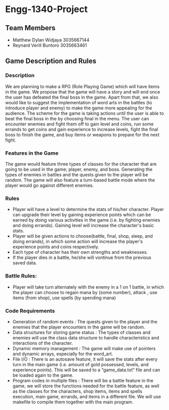 # Engg-1340-Project
## Team Members
- Matthew Dylan Widjaya 3035667144
- Reynard Verill Buntoro 3035663461
## Game Description and Rules

### Description
We are planning to make a RPG (Role Playing Game) which will have items in the game. We propose that the game will have a story and will end once the user has defeated the final boss in the game. Apart from that, we also would like to suggest the implementation of word arts in the battles (to introduce player and enemy) to make the game more appealing for the audience. The scheme for the game is taking actions until the user is able to beat the final boss in the by choosing final in the menu. The user can encounter enemies and fight them off to gain level and coins, run some errands to get coins and gain experience to increase levels, fight the final boss to finish the game, and buy items or weapons to prepare for the next fight. 

### Features in the Game
The game would feature three types of classes for the character that are going to be used in the game; player, enemy, and boss.  Generating the types of enemies in battles and the quests given to the player will be random. The game will also feature a turn-based battle mode where the player would go against different enemies. 

### Rules
- Player will have a level to determine the stats of his/her character. Player can upgrade their level by gaining experience points which can be earned by doing various activities in the game (i.e. by fighting enemies and doing errands). Gaining level will increase the character's basic stats.
- Player will be given actions to choose(battle, final, shop, sleep, and doing errands), in which some action will increase the player's experience points and coins respectively.
- Each type of character has their own strengths and weaknesses.
- If the player dies in a battle, he/she will vontinue from the previous saved data.

### Battle Rules:
- Player will take turn alternately with the enemy in a 1 on 1 battle, in which the player can choose to regain mana by (some number), attack , use items (from shop), use spells (by spending mana)
### Code Requirements
- Generation of random events : The quests given to the player and the enemies that the player encounters in the game will be random.
- Data structures for storing game status : The types of classes and enemies will use the class data structure to handle characteristics and interactions of the character.
- Dynamic memory management : The game will make use of pointers and dynamic arrays, especially for the word_art.
- File I/O : There is an autosave feature, it will save the stats after every turn in the main game (i.e. amount of gold possessed, levels, and experience points). This will be saved to a “game_data.txt” file and can be loaded again to the game.
- Program codes in multiple files : There will be a battle feature in the game, we will store the functions needed for the battle feature, as well as the classes for the characters, shop items, items and spells execution, main game, errands, and items in a different file. We will use makefile to compile them together with the main program.

